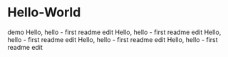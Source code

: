 # Hello-World
demo
Hello, hello - first readme edit
Hello, hello - first readme edit
Hello, hello - first readme edit
Hello, hello - first readme edit
Hello, hello - first readme edit
